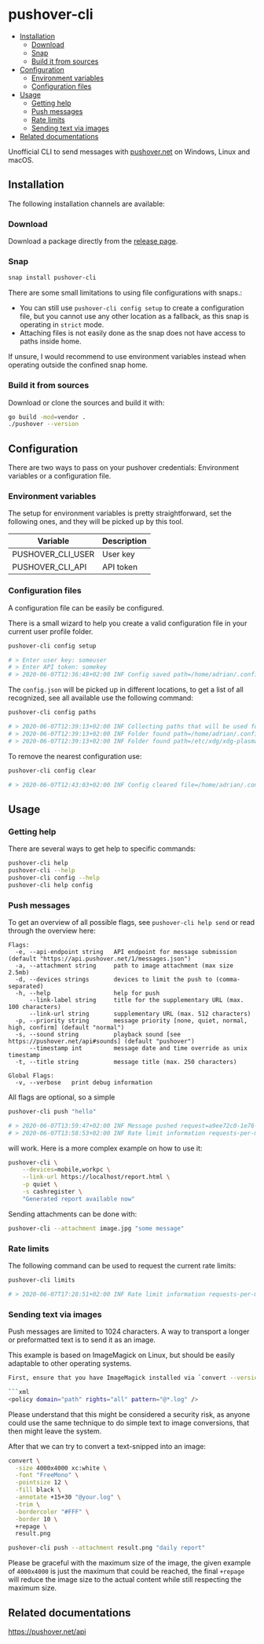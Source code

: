 # pushover-cli

- [Installation](#installation)
  - [Download](#download)
  - [Snap](#snap)
  - [Build it from sources](#build-it-from-sources)
- [Configuration](#configuration)
  - [Environment variables](#environment-variables)
  - [Configuration files](#configuration-files)
- [Usage](#usage)
  - [Getting help](#getting-help)
  - [Push messages](#push-messages)
  - [Rate limits](#rate-limits)
  - [Sending text via images](#sending-text-via-images)
- [Related documentations](#related-documentations)

Unofficial CLI to send messages with [pushover.net](https://pushover.net/) on Windows, Linux and macOS.

## Installation

The following installation channels are available:

### Download

Download a package directly from the [release page](https://github.com/adrianrudnik/pushover-cli/releases).

### Snap

```bash
snap install pushover-cli
```

There are some  small limitations to using file configurations with snaps.:

- You can still use `pushover-cli config setup` to create a configuration file, but you cannot use any other location as a fallback, as this snap is operating in `strict` mode.
- Attaching files is not easily done as the snap does not have access to paths inside home.

If unsure, I would recommend to use environment variables instead when operating outside the confined snap home.

### Build it from sources

Download or clone the sources and build it with:

```bash
go build -mod=vendor .
./pushover --version
```

## Configuration

There are two ways to pass on your pushover credentials: Environment variables or a configuration file.

### Environment variables

The setup for environment variables is pretty straightforward, set the following ones, and they will be picked up by this tool.

| Variable          | Description |
| ----------------- | ----------- |
| PUSHOVER_CLI_USER | User key    |
| PUSHOVER_CLI_API  | API token   |

### Configuration files

A configuration file can be easily be configured.

There is a small wizard to help you create a valid configuration file in your current user profile folder.

```bash
pushover-cli config setup

# > Enter user key: someuser
# > Enter API token: somekey
# > 2020-06-07T12:36:48+02:00 INF Config saved path=/home/adrian/.config/pushover-cli/config.json
```

The `config.json` will be picked up in different locations, to get a list of all recognized, see all available use the following command:

```bash
pushover-cli config paths

# > 2020-06-07T12:39:13+02:00 INF Collecting paths that will be used for config.json lookup
# > 2020-06-07T12:39:13+02:00 INF Folder found path=/home/adrian/.config/pushover-cli
# > 2020-06-07T12:39:13+02:00 INF Folder found path=/etc/xdg/xdg-plasma/pushover-cli
```

To remove the nearest configuration use:

```bash
pushover-cli config clear

# > 2020-06-07T12:43:03+02:00 INF Config cleared file=/home/adrian/.config/pushover-cli/config.json
```

## Usage

### Getting help

There are several ways to get help to specific commands:

```bash
pushover-cli help
pushover-cli --help
pushover-cli config --help
pushover-cli help config
```

### Push messages

To get an overview of all possible flags, see `pushover-cli help send` or read through the overview here:

```
Flags:
  -e, --api-endpoint string   API endpoint for message submission (default "https://api.pushover.net/1/messages.json")
  -a, --attachment string     path to image attachment (max size 2.5mb)
  -d, --devices strings       devices to limit the push to (comma-separated)
  -h, --help                  help for push
      --link-label string     title for the supplementary URL (max. 100 characters)
      --link-url string       supplementary URL (max. 512 characters)
  -p, --priority string       message priority [none, quiet, normal, high, confirm] (default "normal")
  -s, --sound string          playback sound [see https://pushover.net/api#sounds] (default "pushover")
      --timestamp int         message date and time override as unix timestamp
  -t, --title string          message title (max. 250 characters)

Global Flags:
  -v, --verbose   print debug information
```

All flags are optional, so a simple

```bash
pushover-cli push "hello"

# > 2020-06-07T13:59:47+02:00 INF Message pushed request=a9ee72c0-1e76-476a-bfa5-d421dcd6acca status=1
# > 2020-06-07T13:58:53+02:00 INF Rate limit information requests-per-month=7500 requests-remaining=7468 reset-at=2020-07-01T05:00:00Z
```

will work. Here is a more complex example on how to use it:

```bash
pushover-cli \
    --devices=mobile,workpc \
    --link-url https://localhost/report.html \
    -p quiet \
    -s cashregister \
    "Generated report available now"
```

Sending attachments can be done with:

```bash
pushover-cli --attachment image.jpg "some message"
```

### Rate limits

The following command can be used to request the current rate limits:

```bash
pushover-cli limits

# > 2020-06-07T17:28:51+02:00 INF Rate limit information requests-per-month=7500 requests-remaining=7461 reset-at=2020-07-01T05:00:00Z
```

### Sending text via images

Push messages are limited to 1024 characters. A way to transport a longer or preformatted text is to send it as an image.

This example is based on ImageMagick on Linux, but should be easily adaptable to other operating systems.

```bash
First, ensure that you have ImageMagick installed via `convert --version` and that your desired files are allowed to convert by checking a policy *like* this exists in your `/etc/ImageMagick-{version}/policy.xml`:

```xml
<policy domain="path" rights="all" pattern="@*.log" />
```

Please understand that this might be considered a security risk, as anyone could use the same technique to do simple text to image conversions, that then might leave the system.

After that we can try to convert a text-snipped into an image:

```bash
convert \
  -size 4000x4000 xc:white \
  -font "FreeMono" \
  -pointsize 12 \
  -fill black \
  -annotate +15+30 "@your.log" \
  -trim \
  -bordercolor "#FFF" \
  -border 10 \
  +repage \
  result.png

pushover-cli push --attachment result.png "daily report"
```

Please be graceful with the maximum size of the image, the given example of `4000x4000` is just the maximum that could be reached, the final `+repage` will reduce the image size to the actual content while still respecting the maximum size.

## Related documentations

https://pushover.net/api
